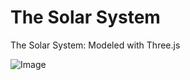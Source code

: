 The Solar System
================

The Solar System: Modeled with Three.js

![Image](../blob/master/img/screenshot.png?raw=true)